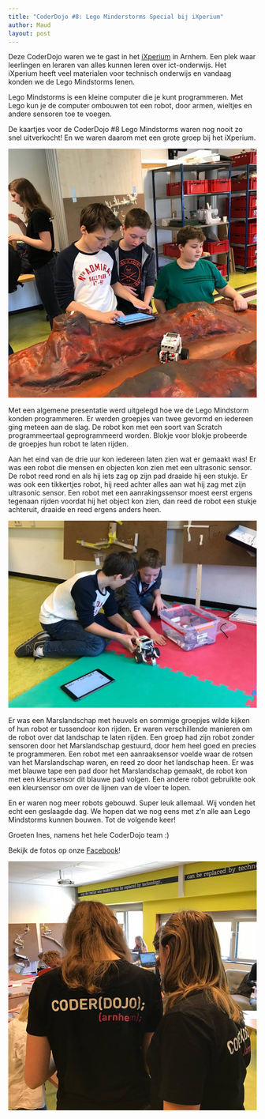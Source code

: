 ```yaml
---
title: "CoderDojo #8: Lego Minderstorms Special bij iXperium"
author: Maud
layout: post
---
```

Deze CoderDojo waren we te gast in het [iXperium](https://ixperium.nl/ixperium-arnhem/) in Arnhem. Een plek waar leerlingen en leraren van alles kunnen leren over ict-onderwijs. Het iXperium heeft veel materialen voor technisch onderwijs en vandaag konden we de Lego Mindstorms lenen.

Lego Mindstorms is een kleine computer die je kunt programmeren. Met Lego kun je de computer ombouwen tot een robot, door armen, wieltjes en andere sensoren toe te voegen.

De kaartjes voor de CoderDojo #8 Lego Mindstorms waren nog nooit zo snel uitverkocht! En we waren daarom met een grote groep bij het iXperium.

![CoderDojo #8: Lego Minderstorms Special bij iXperium](/static/img/blog/cd8-mindstorm-2.jpg)

Met een algemene presentatie werd uitgelegd hoe we de Lego Mindstorm konden programmeren. Er werden groepjes van twee gevormd en iedereen ging meteen aan de slag. De robot kon met een soort van Scratch programmeertaal geprogrammeerd worden. Blokje voor blokje probeerde de groepjes hun robot te laten rijden.

Aan het eind van de drie uur kon iedereen laten zien wat er gemaakt was! Er was een robot die mensen en objecten kon zien met een ultrasonic sensor. De robot reed rond en als hij iets zag op zijn pad draaide hij een stukje. Er was ook een tikkertjes robot, hij reed achter alles aan wat hij zag met zijn ultrasonic sensor. Een robot met een aanrakingssensor moest eerst ergens tegenaan rijden voordat hij het object kon zien, dan reed de robot een stukje achteruit, draaide en reed ergens anders heen.

![CoderDojo #8: Lego Minderstorms Special bij iXperium](/static/img/blog/cd8-mindstorm-1.jpg)

Er was een Marslandschap met heuvels en sommige groepjes wilde kijken of hun robot er tussendoor kon rijden. Er waren verschillende manieren om de robot over dat landschap te laten rijden. Een groep had zijn robot zonder sensoren door het Marslandschap gestuurd, door hem heel goed en precies te programmeren. Een robot met een aanraaksensor voelde waar de rotsen van het Marslandschap waren, en reed zo door het landschap heen. Er was met blauwe tape een pad door het Marslandschap gemaakt, de robot kon met een kleursensor dit blauwe pad volgen. Een andere robot gebruikte ook een kleursensor om over de lijnen van de vloer te lopen. 

En er waren nog meer robots gebouwd. Super leuk allemaal. Wij vonden het echt een geslaagde dag. We hopen dat we nog eens met z’n alle aan Lego Mindstorms kunnen bouwen. Tot de volgende keer!

Groeten Ines, namens het hele CoderDojo team :)

Bekijk de fotos op onze [Facebook](https://www.facebook.com/CoderDojoArnhem)!

![CoderDojo #8: Lego Minderstorms Special bij iXperium](/static/img/blog/cd8-mindstorm-3.jpg)